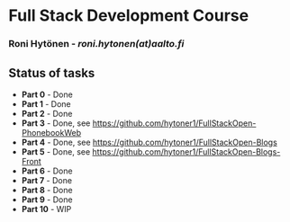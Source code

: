# Full Stack Development Course
### Roni Hytönen - _roni.hytonen(at)aalto.fi_

## Status of tasks
* **Part 0** - Done
* **Part 1** - Done
* **Part 2** - Done
* **Part 3** - Done, see https://github.com/hytoner1/FullStackOpen-PhonebookWeb
* **Part 4** - Done, see https://github.com/hytoner1/FullStackOpen-Blogs
* **Part 5** - Done, see https://github.com/hytoner1/FullStackOpen-Blogs-Front
* **Part 6** - Done
* **Part 7** - Done
* **Part 8** - Done
* **Part 9** - Done
* **Part 10** - WIP
